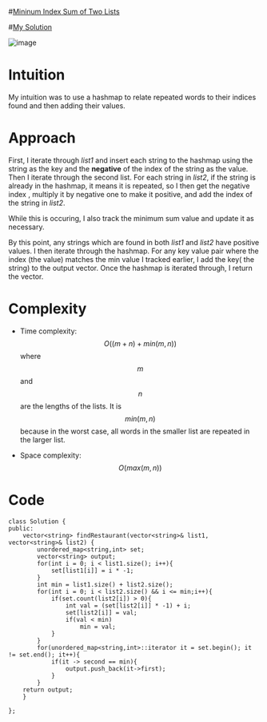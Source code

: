 #[Mininum Index Sum of Two Lists](https://leetcode.com/problems/minimum-index-sum-of-two-lists/description/)

#[My Solution](https://leetcode.com/problems/minimum-index-sum-of-two-lists/solutions/3041675/c-solution/)

![image](https://user-images.githubusercontent.com/76566137/212133001-ca2438c9-cff8-4eff-8fd2-29450a59dd55.png)

# Intuition
My intuition was to use a hashmap to relate repeated words to their indices found and then adding their values.

# Approach
First, I iterate through *list1* and insert each string to the hashmap using the string as the key and the  **negative** of the index of the string as the value. Then I iterate through the second list. For each string in *list2*, if the string is already in the hashmap, it means it is repeated, so I then get the negative index , multiply it by negative one to make it positive, and add the index of the string in *list2*. 

While this is occuring, I also track the minimum sum value and update it as necessary.

By this point, any strings which are found in both *list1* and *list2* have positive values. I then iterate through the hashmap. For any key value pair where the index (the value) matches the min value I tracked earlier, I add the key( the string) to the output vector. Once the hashmap is iterated through, I return the vector.

# Complexity
- Time complexity:
$$O((m+n) + min(m,n))$$ where $$m$$ and $$n$$ are the lengths of the lists. It is $$min(m,n)$$ because in the worst case, all words in the smaller list are repeated in the larger list.

- Space complexity:
$$O(max(m,n))$$

# Code
```
class Solution {
public:
    vector<string> findRestaurant(vector<string>& list1, vector<string>& list2) {
        unordered_map<string,int> set;
        vector<string> output;
        for(int i = 0; i < list1.size(); i++){
            set[list1[i]] = i * -1;
        }
        int min = list1.size() + list2.size();
        for(int i = 0; i < list2.size() && i <= min;i++){
            if(set.count(list2[i]) > 0){
                int val = (set[list2[i]] * -1) + i;
                set[list2[i]] = val;
                if(val < min)
                    min = val;
            }
        }
        for(unordered_map<string,int>::iterator it = set.begin(); it != set.end(); it++){
            if(it -> second == min){
                output.push_back(it->first);
            }
        }
    return output;
    }

};
```
